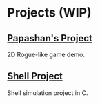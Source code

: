 # Projects (WIP)

## [Papashan's Project](https://github.com/ToxikSkrrt/Project-Papashans-Rising)
2D Rogue-like game demo.

## [Shell Project](https://github.com/ToxikSkrrt/Shell-project)
Shell simulation project in C.
